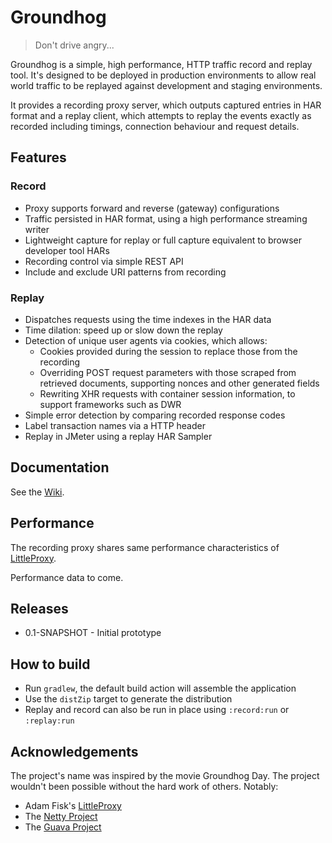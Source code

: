 # Groundhog

> Don't drive angry...

Groundhog is a simple, high performance, HTTP traffic record and replay tool. It's designed to be deployed in production environments to allow real world traffic to be replayed against development and staging environments.

It provides a recording proxy server, which outputs captured entries in HAR format and a replay client, which attempts to replay the events exactly as recorded including timings, connection behaviour and request details.

## Features

### Record

* Proxy supports forward and reverse (gateway) configurations
* Traffic persisted in HAR format, using a high performance streaming writer
* Lightweight capture for replay or full capture equivalent to browser developer tool HARs
* Recording control via simple REST API
* Include and exclude URI patterns from recording

### Replay

* Dispatches requests using the time indexes in the HAR data
* Time dilation: speed up or slow down the replay
* Detection of unique user agents via cookies, which allows:
    * Cookies provided during the session to replace those from the recording
    * Overriding POST request parameters with those scraped from retrieved documents, supporting nonces and other generated fields
    * Rewriting XHR requests with container session information, to support frameworks such as DWR
* Simple error detection by comparing recorded response codes
* Label transaction names via a HTTP header
* Replay in JMeter using a replay HAR Sampler

## Documentation

See the [Wiki](https://github.com/blackboard/groundhog/wiki).

## Performance

The recording proxy shares same performance characteristics of [LittleProxy](https://github.com/adamfisk/LittleProxy).

Performance data to come.

## Releases

* 0.1-SNAPSHOT - Initial prototype

## How to build

* Run `gradlew`, the default build action will assemble the application
* Use the `distZip` target to generate the distribution
* Replay and record can also be run in place using `:record:run` or `:replay:run`

## Acknowledgements

The project's name was inspired by the movie Groundhog Day. The project wouldn't been possible without the hard work of others. Notably:

* Adam Fisk's [LittleProxy](https://github.com/adamfisk/LittleProxy)
* The [Netty Project](http://netty.io/)
* The [Guava Project](https://code.google.com/p/guava-libraries/)
